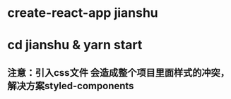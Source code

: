 # create-react-app jianshu
# cd jianshu & yarn start

## 注意：引入css文件 会造成整个项目里面样式的冲突，解决方案styled-components